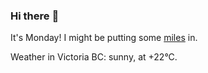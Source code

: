 ### Hi there :wave:

It's Monday! I might be putting some [miles](https://www.strava.com/athletes/889963) in.

Weather in Victoria BC: sunny, at +22°C.
